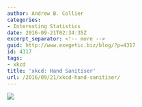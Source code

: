 ```yaml
---
author: Andrew B. Collier
categories:
- Interesting Statistics
date: 2016-09-21T02:34:35Z
excerpt_separator: <!-- more -->
guid: http://www.exegetic.biz/blog/?p=4317
id: 4317
tags:
- xkcd
title: 'xkcd: Hand Sanitiser'
url: /2016/09/21/xkcd-hand-sanitiser/
---
```


<!--more-->

<img src="{{ site.baseurl }}/static/img/2016/09/xkcd-1161-hand_sanitizer.png" >